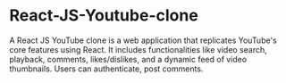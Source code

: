 # React-JS-Youtube-clone
A React JS YouTube clone is a web application that replicates YouTube's core features using React. It includes functionalities like video search, playback, comments, likes/dislikes, and a dynamic feed of video thumbnails. Users can authenticate, post comments.
